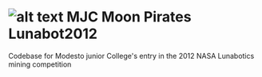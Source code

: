 # ![alt text](http://www.nasa.gov/sites/default/themes/NASAPortal/images/nasa-logo.gif "Nasa Logo") MJC Moon Pirates Lunabot2012 
Codebase for Modesto junior College's entry in the 2012 NASA Lunabotics mining competition


